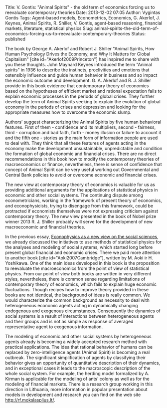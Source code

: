 Title: V. Gontis: "Animal Spirits" - the old term of economics forcing us to reevaluate contemporary theories
Date: 2013-12-02 07:05
Author: Vygintas Gontis
Tags: Agent-based models, Econometrics, Economics, G. Akerlof, J. Keynes, Animal Spirits, R. Shiller, V. Gontis, agent-based reasoning, financial markets, literature, statistical physics
Slug: animal-spirits-the-old-term-of-economics-forcing-us-to-reevaluate-contemporary-theories
Status: published

The book by George A.
Akerlof and Robert J. Shiller "Animal Spirits, How Human Psychology
Drives the Economy, and Why It Matters for Global Capitalism" \[cite
id="Akerlof2009Princeton"\] has inspired me to share with you these
thoughts. John Maynard Keynes introduced the term "Animal spirits" in
1936 to describe the instincts, proclivities and emotions that
ostensibly influence and guide human behavior in business and so impact
the economic outcome and development. G. A. Akerlof and R. J. Shiller
provide in this book evidence that contemporary theory of economics
based on the hypotheses of efficient market and rational expectation
fails to explain economic processes in the periods of global crises.
They further develop the term of Animal Spirits seeking to explain the
evolution of global economy in the periods of crises and depression and
looking for the appropriate measures how to overcome the economic
slump.<!--more-->

Authors’ suggest characterizing the Animal Spirits by five human
behavioral features. First of them - confidence and its multipliers,
second - fairness, third - corruption and bad faith, forth - money
illusion or failure to account it and the fifth one - stories as the
main form of information people are used to deal with. They think that
all these features of agents acting in the economy make the development
unsustainable, unpredictable and condition the formation of global
economic and financial crises. There are no direct recommendations in
this book how to modify the contemporary theories of macroeconomics or
finance, nevertheless, there is sense of confidence that concept of
Animal Spirit can be very useful working out Governmental and Central
Bank policies to avoid or overcome economic and financial crises.

The new view at contemporary theory of economics is valuable for us as
providing additional arguments for the applications of statistical
physics in economic and other social systems. The continuing dispute
among econometricians, working in the framework of present theory of
economics, and econophysicists, trying to disengage from this framework,
could be protracted if economists themselves were not expressing
criticism against contemporary theory. The new view presented in the
book of Nobel prize winner 2013 R. J. Shiller probably will serve for
the development of new macroeconomic and financial theories.

In the previous essay, [Econophysics as a new view on the social
sciences](/ekonofizika-pastangos-naujai-pazvelgti-i-socialinius-mokslus/),
we already discussed the initiatives to use methods of statistical
physics for the analyses and modeling of social systems, which started
long before present global financial and economic crises. There we paid
more attention to another book \[cite id="Aoki2007Cambridge"\], written
by M. Aoki ir H. Yoshikawa. One of the main ideas developed in this book
is the proposition to reevaluate the macroeconomics from the point of
view of statistical physics. From our point of view both books are
written in very different styles, nevertheless, there is common sense
regarding limitations of contemporary theory of economics, which fails
to explain huge economic fluctuations. Though recipes how to improve
theory provided in these books are not identical, the background of
ideas is really common. We would characterize the common background as
necessity to deal with heterogeneous economic agents acting in
dynamically changing endogenous and exogenous circumstances.
Consequently the dynamics of social systems is a result of interactions
between heterogeneous agents and their groups and is not as simple as
response of averaged representative agent to exogenous information.

The modeling of economic and other social systems by heterogeneous
agents already is becoming a widely accepted research method with
practical applications. The idea that rational behavior of humans can be
replaced by zero-intelligence agents (Animal Spirit) is becoming a real
outbreak. The significant simplification of agents by classifying their
behavior gives an opportunity of quantitative description of their
dynamics, and in exceptional cases it leads to the macroscopic
description of the whole social system. For example, the herding model
formalized by A. Kirman is applicable for the modeling of ants’ colony
as well as for the modeling of financial markets. There is a research
group working in this direction in Lithuania, more information in
popular presentation about models in development and research you can
find on the web site <http://rf.mokslasplius.lt/>.
